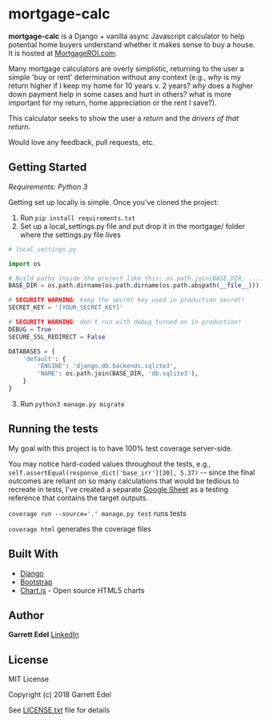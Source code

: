 # mortgage-calc

**mortgage-calc** is a Django + vanilla async Javascript calculator to help potential home buyers understand whether it makes sense to buy a house. It is hosted at [MortgageROI.com](https://www.mortgageroi.com). 

Many mortgage calculators are overly simplistic, returning to the user a simple 'buy or rent' determination without any context (e.g., *why* is my return higher if I keep my home for 10 years v. 2 years? *why* does a higher down payment help in some cases and hurt in others? what is more important for my return, home appreciation or the rent I save?).

This calculator seeks to show the user a *return* and the *drivers of that return.*

Would love any feedback, pull requests, etc.

## Getting Started

*Requirements: Python 3*

Getting set up locally is simple. Once you've cloned the project: 

1) Run `pip install requirements.txt`
2) Set up a local_settings.py file and put drop it in the mortgage/ folder where the settings.py file lives

```python
# local_settings.py

import os

# Build paths inside the project like this: os.path.join(BASE_DIR, ...)
BASE_DIR = os.path.dirname(os.path.dirname(os.path.abspath(__file__)))

# SECURITY WARNING: keep the secret key used in production secret!
SECRET_KEY = '[YOUR_SECRET_KEY]'

# SECURITY WARNING: don't run with debug turned on in production!
DEBUG = True
SECURE_SSL_REDIRECT = False

DATABASES = {
    'default': {
        'ENGINE': 'django.db.backends.sqlite3',
        'NAME': os.path.join(BASE_DIR, 'db.sqlite3'),
    }
}
```

3) Run `python3 manage.py migrate`

## Running the tests

My goal with this project is to have 100% test coverage server-side.

You may notice hard-coded values throughout the tests, e.g., `self.assertEqual(response_dict['base_irr'][30], 5.37)` -- since the final outcomes are reliant on so many calculations that would be tedious to recreate in tests, I've created a separate [Google Sheet](https://drive.google.com/open?id=1j4b3ZiP2LsMpawOkTHDcCzCRLOuV2KtaUuEGtLwS4E0) as a testing reference that contains the target outputs.

`coverage run --source='.' manage.py test` runs tests

`coverage html` generates the coverage files

## Built With

* [Django](https://www.djangoproject.com/)
* [Bootstrap](https://getbootstrap.com/)
* [Chart.js](https://www.chartjs.org/) - Open source HTML5 charts


## Author

**Garrett Edel**
[LinkedIn](https://www.linkedin.com/in/garrettedel/)

## License

MIT License

Copyright (c) 2018 Garrett Edel

See [LICENSE.txt](LICENSE.txt) file for details

